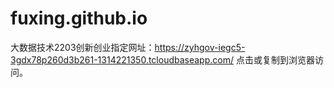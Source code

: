 # fuxing.github.io
大数据技术2203创新创业指定网址：https://zyhgov-iegc5-3gdx78p260d3b261-1314221350.tcloudbaseapp.com/ 点击或复制到浏览器访问。
